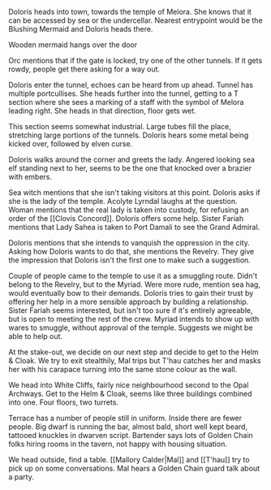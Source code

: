 Doloris heads into town, towards the temple of Melora. She knows that it can be accessed by sea or the undercellar. Nearest entrypoint would be the Blushing Mermaid and Doloris heads there.

Wooden mermaid hangs over the door

Orc mentions that if the gate is locked, try one of the other tunnels. If it gets rowdy, people get there asking for a way out.

Doloris enter the tunnel, echoes can be heard from up ahead. Tunnel has multiple portcullises. She heads further into the tunnel, getting to a T section where she sees a marking of a staff with the symbol of Melora leading right. She heads in that direction, floor gets wet.

This section seems somewhat industrial. Large tubes fill the place, stretching large portions of the tunnels. Doloris hears some metal being kicked over, followed by elven curse.

Doloris walks around the corner and greets the lady. Angered looking sea elf standing next to her, seems to be the one that knocked over a brazier with embers.

Sea witch mentions that she isn't taking visitors at this point. Doloris asks if she is the lady of the temple. Acolyte Lyrndal laughs at the question. Woman mentions that the real lady is taken into custody, for refusing an order of the [[Clovis Concord]]. Doloris offers some help. Sister Fariah mentions that Lady Sahea is taken to Port Damali to see the Grand Admiral.

Doloris mentions that she intends to vanquish the oppression in the city. Asking how Doloris wants to do that, she mentions the Revelry. They give the impression that Doloris isn't the first one to make such a suggestion.

Couple of people came to the temple to use it as a smuggling route. Didn't belong to the Revelry, but to the Myriad. Were more rude, mention sea hag, would eventually bow to their demands. Doloris tries to gain their trust by offering her help in a more sensible approach by building a relationship. Sister Fariah seems interested, but isn't too sure if it's entirely agreeable, but is open to meeting the rest of the crew. Myriad intends to show up with wares to smuggle, without approval of the temple. Suggests we might be able to help out.

At the stake-out, we decide on our next step and decide to get to the Helm & Cloak. We try to exit stealthily, Mal trips but T'hau catches her and masks her with his carapace turning into the same stone colour as the wall.

We head into White Cliffs, fairly nice neighbourhood second to the Opal Archways. Get to the Helm & Cloak, seems like three buildings combined into one. Four floors, two turrets.

Terrace has a number of people still in uniform. Inside there are fewer people. Big dwarf is running the bar, almost bald, short well kept beard, tattooed knuckles in dwarven script. Bartender says lots of Golden Chain folks hiring rooms in the tavern, not happy with housing situation.

We head outside, find a table. [[Mallory Calder|Mal]] and [[T'hau]] try to pick up on some conversations. Mal hears a Golden Chain guard talk about a party.

